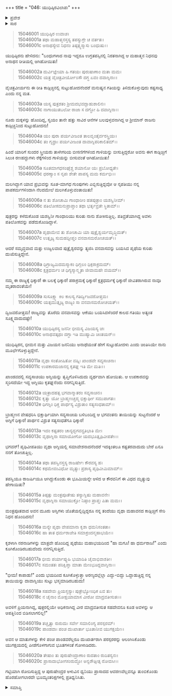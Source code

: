 +++
title = "046: ಯುಧಿಷ್ಠಿರವಿಲಾಪಃ"
+++

<details><summary>ಪ್ರವೇಶ</summary>


।।   ಓಂ ಓಂ ನಮೋ ನಾರಾಯಣಾಯ।।   ಶ್ರೀ ವೇದವ್ಯಾಸಾಯ ನಮಃ ।।

ಶ್ರೀ ಕೃಷ್ಣದ್ವೈಪಾಯನ ವೇದವ್ಯಾಸ ವಿರಚಿತ  

**ಶ್ರೀ ಮಹಾಭಾರತ**

**ಆಶ್ರಮವಾಸಿಕ ಪರ್ವ**

**ನಾರದಾಗಮನ ಪರ್ವ**

**ಅಧ್ಯಾಯ 46**


</details>

<details><summary>ಸಾರ</summary>

ಯುಧಿಷ್ಠಿರನ ಶೋಕ (1-20).


</details>


> 15046001 ಯುಧಿಷ್ಠಿರ ಉವಾಚ।  
15046001a ತಥಾ ಮಹಾತ್ಮನಸ್ತಸ್ಯ ತಪಸ್ಯುಗ್ರೇ ಚ ವರ್ತತಃ।  
15046001c ಅನಾಥಸ್ಯೇವ ನಿಧನಂ ತಿಷ್ಠತ್ಸ್ವಸ್ಮಾಸು ಬಂಧುಷು।।

ಯುಧಿಷ್ಠಿರನು ಹೇಳಿದನು: "ಬಂಧುಗಳಾದ ನಾವು ಇದ್ದರೂ ಉಗ್ರತಪಸ್ಸಿನಲ್ಲಿ ನಿರತನಾಗಿದ್ದ ಆ ಮಹಾತ್ಮನ ನಿಧನವು ಅನಾಥನ ರೀತಿಯಲ್ಲಿ ಆಗಿಹೋಯಿತು!

> 15046002a ದುರ್ವಿಜ್ಞೇಯಾ ಹಿ ಗತಯಃ ಪುರುಷಾಣಾಂ ಮತಾ ಮಮ।  
15046002c ಯತ್ರ ವೈಚಿತ್ರವೀರ್ಯೋಽಸೌ ದಗ್ಧ ಏವಂ ದವಾಗ್ನಿನಾ।।

ವೈಚಿತ್ರವೀರ್ಯನು ಈ ರೀತಿ ಕಾಡ್ಗಿಚ್ಚಿನಲ್ಲಿ ಸುಟ್ಟುಹೋದನೆಂದರೆ ಮನುಷ್ಯನ ಗತಿಯನ್ನು ತಿಳಿದುಕೊಳ್ಳುವುದು ಕಷ್ಟಸಾಧ್ಯ ಎಂದು ನನ್ನ ಮತ.

> 15046003a ಯಸ್ಯ ಪುತ್ರಶತಂ ಶ್ರೀಮದಭವದ್ಬಾಹುಶಾಲಿನಃ।  
15046003c ನಾಗಾಯುತಬಲೋ ರಾಜಾ ಸ ದಗ್ಧೋ ಹಿ ದವಾಗ್ನಿನಾ।।

ನೂರು ಮಕ್ಕಳನ್ನು ಹೊಂದಿದ್ದ, ಸ್ವಯಂ ತಾನೇ ಹತ್ತು ಸಾವಿರ ಆನೆಗಳ ಬಲವುಳ್ಳವನಾಗಿದ್ದ ಆ ಶ್ರೀಮಾನ್ ರಾಜನು ಕಾಡ್ಗಿಚ್ಚಿನಿಂದ ಸುಟ್ಟುಹೋದನು!

> 15046004a ಯಂ ಪುರಾ ಪರ್ಯವೀಜಂತ ತಾಲವೃಂತೈರ್ವರಸ್ತ್ರಿಯಃ।  
15046004c ತಂ ಗೃಧ್ರಾಃ ಪರ್ಯವೀಜಂತ ದಾವಾಗ್ನಿಪರಿಕಾಲಿತಮ್।।

ಹಿಂದೆ ಯಾರಿಗೆ ಸುಂದರ ಸ್ತ್ರೀಯರು ತಾಳೇಗರಿಯ ಬೀಸಣಿಗೆಗಳಿಂದ ಗಾಳಿಯನ್ನು ಬೀಸುತ್ತಿದ್ದರೋ ಅವನು ಈಗ ಕಾಡ್ಗಿಚ್ಚಿಗೆ ಸಿಲುಕಿ ರಣಹದ್ದುಗಳು ರೆಕ್ಕೆಗಳಿಂದ ಗಾಳಿಯನ್ನು ಬೀಸುವಂತೆ ಆಗಿಹೋಯಿತು!

> 15046005a ಸೂತಮಾಗಧಸಂಘೈಶ್ಚ ಶಯಾನೋ ಯಃ ಪ್ರಬೋಧ್ಯತೇ।  
15046005c ಧರಣ್ಯಾಂ ಸ ನೃಪಃ ಶೇತೇ ಪಾಪಸ್ಯ ಮಮ ಕರ್ಮಭಿಃ।।

ಮಲಗಿದ್ದಾಗ ಯಾವ ಪ್ರಭುವನ್ನು ಸೂತ-ಮಾಗಧ ಗುಂಪುಗಳು ಎಬ್ಬಿಸುತ್ತಿದ್ದವೋ ಆ ನೃಪತಿಯು ನನ್ನ ಪಾಪಕರ್ಮಗಳಿಂದಾಗಿ ನೆಲದಮೇಲೆ ಮಲಗಿಕೊಳ್ಳುವಂತಾಯಿತು!

> 15046006a ನ ತು ಶೋಚಾಮಿ ಗಾಂಧಾರೀಂ ಹತಪುತ್ರಾಂ ಯಶಸ್ವಿನೀಮ್।  
15046006c ಪತಿಲೋಕಮನುಪ್ರಾಪ್ತಾಂ ತಥಾ ಭರ್ತೃವ್ರತೇ ಸ್ಥಿತಾಮ್।।

ಪುತ್ರರನ್ನು ಕಳೆದುಕೊಂಡ ಯಶಸ್ವಿನೀ ಗಾಂಧಾರಿಯು ಕುರಿತು ನಾನು ಶೋಕಿಸುತ್ತಿಲ್ಲ. ಪತಿವ್ರತೆಯಾಗಿದ್ದ ಅವಳು ಪತಿಲೋಕವನ್ನು ಪಡೆದುಕೊಂಡಿದ್ದಾಳೆ.

> 15046007a ಪೃಥಾಮೇವ ತು ಶೋಚಾಮಿ ಯಾ ಪುತ್ರೈಶ್ವರ್ಯಮೃದ್ಧಿಮತ್।  
15046007c ಉತ್ಸೃಜ್ಯ ಸುಮಹದ್ದೀಪ್ತಂ ವನವಾಸಮರೋಚಯತ್।।

ಆದರೆ ಸಮೃದ್ಧವಾದ ಮತ್ತು ಉಜ್ವಲವಾದ ಪುತ್ರೈಶ್ವರವನ್ನು ತ್ಯಜಿಸಿ ವನವಾಸವನ್ನು ಬಯಸಿದ ಪೃಥೆಯ ಕುರಿತು ದುಃಖಿಸುತ್ತಿದ್ದೇನೆ.

> 15046008a ಧಿಗ್ರಾಜ್ಯಮಿದಮಸ್ಮಾಕಂ ಧಿಗ್ಬಲಂ ಧಿಕ್ಪರಾಕ್ರಮಮ್।  
15046008c ಕ್ಷತ್ರಧರ್ಮಂ ಚ ಧಿಗ್ಯಸ್ಮಾನ್ಮೃತಾ ಜೀವಾಮಹೇ ವಯಮ್।।

ನಮ್ಮ ಈ ರಾಜ್ಯಕ್ಕೆ ಧಿಕ್ಕಾರ! ಈ ಬಲಕ್ಕೆ ಧಿಕ್ಕಾರ! ಪರಾಕ್ರಮಕ್ಕೆ ಧಿಕ್ಕಾರ! ಕ್ಷತ್ರಧರ್ಮಕ್ಕೆ ಧಿಕ್ಕಾರ! ಜೀವಿತರಾಗಿರುವ ನಾವೂ ಮೃತರಾದಂತೆಯೇ!

> 15046009a ಸುಸೂಕ್ಷ್ಮಾ ಕಿಲ ಕಾಲಸ್ಯ ಗತಿರ್ದ್ವಿಜವರೋತ್ತಮ।  
15046009c ಯತ್ಸಮುತ್ಸೃಜ್ಯ ರಾಜ್ಯಂ ಸಾ ವನವಾಸಮರೋಚಯತ್।।

ದ್ವಿಜವರೋತ್ತಮ! ರಾಜ್ಯವನ್ನು ತೊರೆದು ವನವಾಸವನ್ನು ಆಕೆಯು ಬಯಸಿದಳೆಂದರೆ ಕಾಲದ ಗತಿಯು ಅತ್ಯಂತ ಸೂಕ್ಷ್ಮವಾದುದಷ್ಟೇ!

> 15046010a ಯುಧಿಷ್ಠಿರಸ್ಯ ಜನನೀ ಭೀಮಸ್ಯ ವಿಜಯಸ್ಯ ಚ।  
15046010c ಅನಾಥವತ್ಕಥಂ ದಗ್ಧಾ ಇತಿ ಮುಹ್ಯಾಮಿ ಚಿಂತಯನ್।।

ಯುಧಿಷ್ಠಿರನ, ಭೀಮನ ಮತ್ತು ವಿಜಯನ ಜನನಿಯು ಅನಾಥೆಯಂತೆ ಹೇಗೆ ಸುಟ್ಟುಹೋದಳು ಎಂದು ಚಿಂತಿಸಿಯೇ ನಾನು ಮೂರ್ಛೆಗೊಳ್ಳುತ್ತಿದ್ದೇನೆ.

> 15046011a ವೃಥಾ ಸಂತೋಷಿತೋ ವಹ್ನಿಃ ಖಾಂಡವೇ ಸವ್ಯಸಾಚಿನಾ।  
15046011c ಉಪಕಾರಮಜಾನನ್ಸ ಕೃತಘ್ನ ಇತಿ ಮೇ ಮತಿಃ।।

ಖಾಂಡವದಲ್ಲಿ ಸವ್ಯಸಾಚಿಯು ಅಗ್ನಿಯನ್ನು ತೃಪ್ತಿಗೊಳಿಸಿದುದು ವ್ಯರ್ಥವಾಗಿ ಹೋಯಿತು. ಆ ಉಪಕಾರವನ್ನು ಸ್ಮರಿಸದೆಯೇ ಇದ್ದ ಅಗ್ನಿಯು ಕೃತಘ್ನನೆಂದು ನನಗನ್ನಿಸುತ್ತಿದೆ.

> 15046012a ಯತ್ರಾದಹತ್ಸ ಭಗವಾನ್ಮಾತರಂ ಸವ್ಯಸಾಚಿನಃ।  
15046012c ಕೃತ್ವಾ ಯೋ ಬ್ರಾಹ್ಮಣಚ್ಚದ್ಮ ಭಿಕ್ಷಾರ್ಥೀ ಸಮುಪಾಗತಃ।  
15046012e ಧಿಗಗ್ನಿಂ ಧಿಕ್ಚ ಪಾರ್ಥಸ್ಯ ವಿಶ್ರುತಾಂ ಸತ್ಯಸಂಧತಾಮ್।।

ಬ್ರಾಹ್ಮಣನ ವೇಷಧರಿಸಿ ಭಿಕ್ಷಾರ್ಥಿಯಾಗಿ ಸವ್ಯಸಾಚಿಯ ಬಳಿಬಂದಿದ್ದ ಆ ಭಗವಂತನು ತಾಯಿಯನ್ನು ಸುಟ್ಟನೆಂದರೆ ಆ ಅಗ್ನಿಗೆ ಧಿಕ್ಕಾರ! ಪಾರ್ಥನ ವಿಶ್ರುತ ಸತ್ಯಸಂಧತೆಗೂ ಧಿಕ್ಕಾರ!

> 15046013a ಇದಂ ಕಷ್ಟತರಂ ಚಾನ್ಯದ್ಭಗವನ್ಪ್ರತಿಭಾತಿ ಮೇ।  
15046013c ವೃಥಾಗ್ನಿನಾ ಸಮಾಯೋಗೋ ಯದಭೂತ್ಪೃಥಿವೀಪತೇಃ।।

ಭಗವನ್! ಪೃಥಿವೀಪತಿಯು ವೃಥಾ ಅಗ್ನಿಯಲ್ಲಿ ಸಮಾವೇಶನಾದನೆಂದರೆ ಇದಕ್ಕಿಂತಲೂ ಕಷ್ಟತರವಾದುದು ಬೇರೆ ಏನೂ ನನಗೆ ತೋಚುತ್ತಿಲ್ಲ.

> 15046014a ತಥಾ ತಪಸ್ವಿನಸ್ತಸ್ಯ ರಾಜರ್ಷೇಃ ಕೌರವಸ್ಯ ಹ।  
15046014c ಕಥಮೇವಂವಿಧೋ ಮೃತ್ಯುಃ ಪ್ರಶಾಸ್ಯ ಪೃಥಿವೀಮಿಮಾಮ್।।

ತಪಸ್ವಿಯೂ ರಾಜರ್ಷಿಯೂ ಆಗಿದ್ದುಕೊಂಡು ಈ ಭೂಮಿಯನ್ನೇ ಆಳಿದ ಆ ಕೌರವನಿಗೆ ಈ ವಿಧದ ಮೃತ್ಯುವು ಹೇಗಾಯಿತು?

> 15046015a ತಿಷ್ಠತ್ಸು ಮಂತ್ರಪೂತೇಷು ತಸ್ಯಾಗ್ನಿಷು ಮಹಾವನೇ।  
15046015c ವೃಥಾಗ್ನಿನಾ ಸಮಾಯುಕ್ತೋ ನಿಷ್ಠಾಂ ಪ್ರಾಪ್ತಃ ಪಿತಾ ಮಮ।।

ಮಂತ್ರಪೂತವಾದ ಅವನ ಮೂರು ಅಗ್ನಿಗಳು ಜೊತೆಯಲ್ಲಿದ್ದಿದ್ದರೂ ನನ್ನ ತಂದೆಯು ವೃಥಾ ಮಹಾವನದ ಕಾಡ್ಗಿಚ್ಚಿಗೆ ಸೇರಿ ನಿಧನ ಹೊಂದಿದನು!

> 15046016a ಮನ್ಯೇ ಪೃಥಾ ವೇಪಮಾನಾ ಕೃಶಾ ಧಮನಿಸಂತತಾ।  
15046016c ಹಾ ತಾತ ಧರ್ಮರಾಜೇತಿ ಸಮಾಕ್ರಂದನ್ಮಹಾಭಯೇ।।

ಕೃಶಳಾಗಿ ನರನಾಡಿಗಳನ್ನು ಮಾತ್ರವೇ ಹೊಂದಿದ್ದ ಪೃಥೆಯು ಮಹಾಭಯದಿಂದ "ಹಾ ಮಗೂ! ಹಾ ಧರ್ಮರಾಜ!" ಎಂದು ಕೂಗಿಕೊಂಡಿರಬಹುದೆಂದು ನನಗನ್ನಿಸುತ್ತಿದೆ.

> 15046017a ಭೀಮ ಪರ್ಯಾಪ್ನುಹಿ ಭಯಾದಿತಿ ಚೈವಾಭಿವಾಶತೀ।  
15046017c ಸಮಂತತಃ ಪರಿಕ್ಷಿಪ್ತಾ ಮಾತಾ ಮೇಽಭೂದ್ದವಾಗ್ನಿನಾ।।

"ಭೀಮ! ಕಾಪಾಡು!" ಎಂದು ಭಯದಿಂದ ಕೂಗಿಕೊಳ್ಳುತ್ತಾ ಅರಣ್ಯದಲ್ಲೆಲ್ಲಾ ಎದ್ದು-ಬಿದ್ದು ಒದ್ದಾಡುತ್ತಿದ್ದ ನನ್ನ ತಾಯಿಯನ್ನು ದಾವಾಗ್ನಿಯು ಸುಟ್ಟು ಭಸ್ಮಮಾಡಿರಬಹುದು!

> 15046018a ಸಹದೇವಃ ಪ್ರಿಯಸ್ತಸ್ಯಾಃ ಪುತ್ರೇಭ್ಯೋಽಧಿಕ ಏವ ತು।  
15046018c ನ ಚೈನಾಂ ಮೋಕ್ಷಯಾಮಾಸ ವೀರೋ ಮಾದ್ರವತೀಸುತಃ।।

ಅವಳಿಗೆ ಪ್ರಿಯನಾಗಿದ್ದ, ಪುತ್ರರಲ್ಲಿಯೇ ಅಧಿಕನಾಗಿದ್ದ ವೀರ ಮಾದ್ರವತೀಸುತ ಸಹದೇವನೂ ಕೂಡ ಅವಳನ್ನು ಆ ಆಪತ್ತಿನಿಂದ ಬಿಡಿಸಲಾಗಲಿಲ್ಲ!"

> 15046019a ತಚ್ಛೃತ್ವಾ ರುರುದುಃ ಸರ್ವೇ ಸಮಾಲಿಂಗ್ಯ ಪರಸ್ಪರಮ್।  
15046019c ಪಾಂಡವಾಃ ಪಂಚ ದುಃಖಾರ್ತಾ ಭೂತಾನೀವ ಯುಗಕ್ಷಯೇ।।

ಅವನ ಆ ಮಾತುಗಳನ್ನು ಕೇಳಿ ಪಂಚ ಪಾಂಡವರೆಲ್ಲರೂ ದುಃಖಾರ್ತರಾಗಿ ಪರಸ್ಪರರನ್ನು ಆಲಂಗಿಸಿಕೊಂಡು ಯುಗಕ್ಷಯದಲ್ಲಿ ಪೀಡೆಗೊಳಗಾಗುವ ಭೂತಗಳಂತೆ ಗೋಳಾಡಿದರು.

> 15046020a ತೇಷಾಂ ತು ಪುರುಷೇಂದ್ರಾಣಾಂ ರುದತಾಂ ರುದಿತಸ್ವನಃ।  
15046020c ಪ್ರಾಸಾದಾಭೋಗಸಂರುದ್ಧೋ ಅನ್ವರೌತ್ಸೀತ್ಸ ರೋದಸೀ।।

ಗಟ್ಟಿಯಾಗಿ ರೋದಿಸುತ್ತಿದ್ದ ಆ ಪುರುಷೇಂದ್ರರ ಅಳುವಿನ ಧ್ವನಿಯು ಪ್ರಾಸಾದದ ಆವರಣವೆಲ್ಲವನ್ನೂ ತುಂಬಿಕೊಂಡು ಹೊರಹೋಗಲಾರದೇ ಭೂಮ್ಯಂತರಿಕ್ಷಗಳಲ್ಲಿ ಪ್ರತಿಧ್ವನಿಸಿತು.



<details><summary>ಸಮಾಪ್ತಿ</summary>

ಇತಿ ಶ್ರೀಮಹಾಭಾರತೇ ಆಶ್ರಮವಾಸಿಕೇ ಪರ್ವಣಿ ನಾರದಾಗಮನಪರ್ವಣಿ ಯುಧಿಷ್ಠಿರವಿಲಾಪೇ ಷಟ್ಚತ್ವಾರಿಂಶೋಽಧ್ಯಾಯಃ।।  
ಇದು ಶ್ರೀಮಹಾಭಾರತದಲ್ಲಿ ಆಶ್ರಮವಾಸಿಕಪರ್ವದಲ್ಲಿ ನರದಾಗಮನಪರ್ವದಲ್ಲಿ ಯುಧಿಷ್ಠಿರವಿಲಾಪ ಎನ್ನುವ ನಲ್ವತ್ತಾರನೇ ಅಧ್ಯಾಯವು.

</details>

